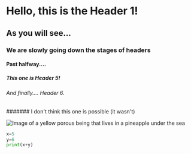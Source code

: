 # Hello, this is the Header 1!

## As you will see...

### We are slowly going down the stages of headers

#### Past halfway....

##### This one is Header 5!

###### And finally.... Header 6.

####### I don't think this one is possible (it wasn't)

![Image of a yellow porous being that lives in a pineapple under the sea](https://static.wikia.nocookie.net/cartoons/images/e/ed/Profile_-_SpongeBob_SquarePants.png/revision/latest?cb=20240420115914)

``` python
x=5
y=6
print(x+y)
```
